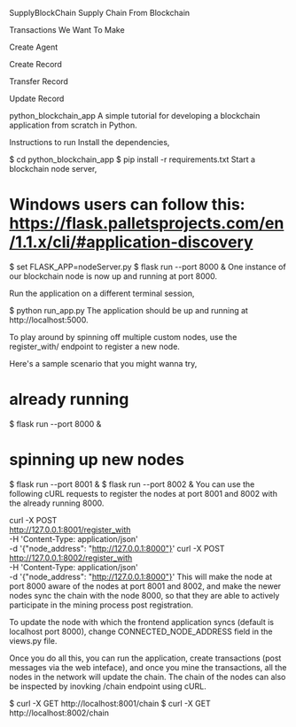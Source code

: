 SupplyBlockChain
Supply Chain From Blockchain

Transactions We Want To Make

Create Agent

Create Record

Transfer Record

Update Record

python_blockchain_app
A simple tutorial for developing a blockchain application from scratch in Python.

Instructions to run
Install the dependencies,

$ cd python_blockchain_app
$ pip install -r requirements.txt
Start a blockchain node server,

# Windows users can follow this: https://flask.palletsprojects.com/en/1.1.x/cli/#application-discovery
$ set FLASK_APP=nodeServer.py
$ flask run --port 8000 &
One instance of our blockchain node is now up and running at port 8000.

Run the application on a different terminal session,

$ python run_app.py
The application should be up and running at http://localhost:5000.

To play around by spinning off multiple custom nodes, use the register_with/ endpoint to register a new node.

Here's a sample scenario that you might wanna try,

# already running
$ flask run --port 8000 &
# spinning up new nodes
$ flask run --port 8001 &
$ flask run --port 8002 &
You can use the following cURL requests to register the nodes at port 8001 and 8002 with the already running 8000.

curl -X POST \
  http://127.0.0.1:8001/register_with \
  -H 'Content-Type: application/json' \
  -d '{"node_address": "http://127.0.0.1:8000"}'
curl -X POST \
  http://127.0.0.1:8002/register_with \
  -H 'Content-Type: application/json' \
  -d '{"node_address": "http://127.0.0.1:8000"}'
This will make the node at port 8000 aware of the nodes at port 8001 and 8002, and make the newer nodes sync the chain with the node 8000, so that they are able to actively participate in the mining process post registration.

To update the node with which the frontend application syncs (default is localhost port 8000), change CONNECTED_NODE_ADDRESS field in the views.py file.

Once you do all this, you can run the application, create transactions (post messages via the web inteface), and once you mine the transactions, all the nodes in the network will update the chain. The chain of the nodes can also be inspected by inovking /chain endpoint using cURL.

$ curl -X GET http://localhost:8001/chain
$ curl -X GET http://localhost:8002/chain
